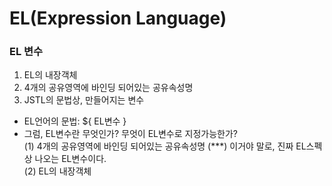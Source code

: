 # EL(Expression Language)

### EL 변수

1. EL의 내장객체
2. 4개의 공유영역에 바인딩 되어있는 공유속성명
3. JSTL의 문법상, 만들어지는 변수

- EL언어의 문법: ${ EL변수 }  
- 그럼, EL변수란 무엇인가? 무엇이 EL변수로 지정가능한가?  
(1) 4개의 공유영역에 바인딩 되어있는 공유속성명 (***)
이거야 말로, 진짜 EL스펙상 나오는 EL변수이다.  
(2) EL의 내장객체  
